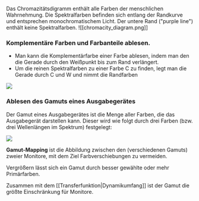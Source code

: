 Das Chromazitätsdigramm enthält alle Farben der menschlichen Wahrnehmung.
Die Spektralfarben befinden sich entlang der Randkurve und entsprechen monochromatischem Licht. Der untere Rand ("purple line") enthält keine Spektralfarben.
![[chromacity_diagram.png]]

### Komplementäre Farben und Farbanteile ablesen.

- Man kann die Komplementärfarbe einer Farbe ablesen, indem man den die Gerade durch den Weißpunkt bis zum Rand verlängert.
- Um die reinen Spektralfarben zu einer Farbe C zu finden, legt man die Gerade durch C und W und nimmt die Randfarben

![](chromacity_diagram_read.png)

### Ablesen des Gamuts eines Ausgabegerätes

Der Gamut eines Ausgabegerätes ist die Menge aller Farben, die das Ausgabegerät darstellen kann.
Dieser wird wie folgt durch drei Farben (bzw. drei Wellenlängen im Spektrum) festgelegt:

![](chromacity_diagram_gamut.png)

**Gamut-Mapping** ist die Abbildung zwischen den (verschiedenen Gamuts) zweier Monitore, mit dem Ziel Farbverschiebungen zu vermeiden.

Vergrößern lässt sich ein Gamut durch besser gewählte oder mehr Primärfarben.

Zusammen mit dem [[Transferfunktion|Dynamikumfang]]  ist der Gamut die größte Einschränkung für Monitore.